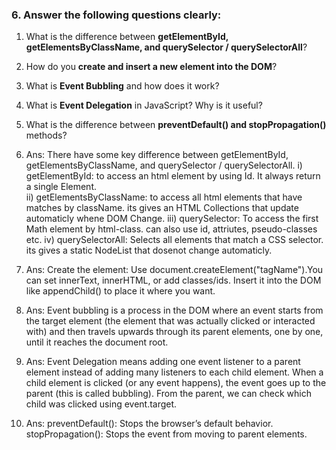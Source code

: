 ### 6. Answer the following questions clearly:

1. What is the difference between **getElementById, getElementsByClassName, and querySelector / querySelectorAll**?
2. How do you **create and insert a new element into the DOM**?
3. What is **Event Bubbling** and how does it work?
4. What is **Event Delegation** in JavaScript? Why is it useful?
5. What is the difference between **preventDefault() and stopPropagation()** methods?


1. Ans: There have some key difference between getElementById, getElementsByClassName, and querySelector / querySelectorAll.
    i) getElementById: to access an html element by using Id. It always return a single Element.    
    ii) getElementsByClassName: to access all html elements that have matches by className. its gives an HTML Collections that update automaticly whene DOM Change.
    iii) querySelector: To access the first Math element by html-class. can also use id, attriutes, pseudo-classes etc.
    iv) querySelectorAll: Selects all elements that match a CSS selector. its gives a static NodeList that dosenot change automaticly.

2. Ans: Create the element: Use document.createElement("tagName").You can set innerText, innerHTML, or add classes/ids. Insert it into the DOM like appendChild() to place it where you want.

3. Ans: Event bubbling is a process in the DOM where an event starts from the target element (the element that was actually clicked or interacted with) and then travels upwards through its parent elements, one by one, until it reaches the document root.

4. Ans: Event Delegation means adding one event listener to a parent element instead of adding many listeners to each child element.
When a child element is clicked (or any event happens), the event goes up to the parent (this is called bubbling). From the parent, we can check which child was clicked using event.target.


5. Ans: preventDefault(): Stops the browser’s default behavior.
stopPropagation(): Stops the event from moving to parent elements.
